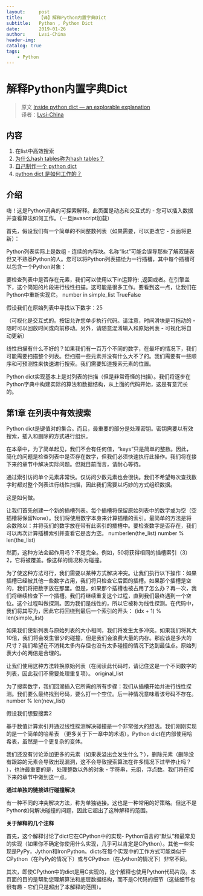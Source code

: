 ```yaml
---
layout:     post
title:      【译】解释Python内置字典Dict
subtitle:   Python , Python Dict
date:       2019-01-26
author:     Lvsi-China
header-img: 
catalog: true
tags:
    - Python
---
```


# 解释Python内置字典Dict

> 原文 [Inside python dict — an explorable explanation](https://just-taking-a-ride.com/inside_python_dict/chapter1.html)<br/>
> 译者：[Lvsi-China](https://github.com/Lvsi-China)

## 内容

1. 在list中高效搜索
2. [为什么hash tables称为hash tables？](https://just-taking-a-ride.com/inside_python_dict/chapter2.html)
3. [自己制作一个 python dict](https://just-taking-a-ride.com/inside_python_dict/chapter3.html)
4. [python dict 是如何工作的？](https://just-taking-a-ride.com/inside_python_dict/chapter4.html)

## 介绍
嗨！这是Python词典的可探索解释。此页面是动态和交互式的 - 您可以插入数据并查看算法如何工作。（一旦javascript加载）

首先，假设我们有一个简单的不同整数列表（如果需要，可以更改它 - 页面将更新）：

Python列表实际上是数组 - 连续的内存块。名称“list”可能会误导那些了解双链表但又不熟悉Python的人。您可以将Python列表描绘为一行插槽，其中每个插槽可以包含一个Python对象：

要检查列表中是否存在元素，我们可以使用以下in运算符: ,返回或者。在引擎盖下，这个简短的片段进行线性扫描。这可能是很多工作。要看到这一点，让我们在Python中重新实现它。 number in simple_list TrueFalse

假设我们在原始列表中寻找以下数字：25

（可视化是交互式的。按钮允许您单步执行代码。请注意，时间滑块是可拖动的 - 随时可以回放时间或向前移动。另外，请随意混淆输入和原始列表 - 可视化将自动更新）

线性扫描有什么不好的？如果我们有一百万个不同的数字，在最坏的情况下，我们可能需要扫描整个列表。但扫描一些元素并没有什么大不了的。我们需要有一些顺序和可预测性来快速进行搜索。我们需要知道搜索元素的位置。

Python dict实现基本上是对列表的扫描（但是非常奇怪的扫描）。我们将逐步在Python字典中构建实际的算法和数据结构，从上面的代码开始，这是有意冗长的。

## 第1章 在列表中有效搜索
Python dict是键值对的集合。而且，最重要的部分是处理密钥。密钥需要以有效搜索，插入和删除的方式进行组织。

在本章中，为了简单起见，我们不会有任何值，“keys”只是简单的整数。因此，简化的问题是检查列表中是否存在数字，但我们必须快速执行此操作。我们将在接下来的章节中解决实际问题。但就目前而言，请耐心等待。

通过索引访问单个元素非常快。仅访问少数元素也会很快。我们不希望每次查找数字时都对整个列表进行线性扫描，因此我们需要以巧妙的方式组织数据。

这是如何做。

让我们首先创建一个新的插槽列表。每个插槽将保留原始列表中的数字或为空（空插槽将保留None）。我们将使用数字本身来计算插槽的索引。最简单的方法是将余数除以：并将我们的数字放在带有此索引的插槽中。要检查数字是否存在，我们可以再次计算插槽索引并查看它是否为空。 numberlen(the_list) number % len(the_list)

然而，这种方法会起作用吗？不是完全。例如，50将获得相同的插槽索引（3）2，它将被覆盖。像这样的情况称为碰撞。

为了使这种方法可行，我们需要以某种方式解决冲突。让我们执行以下操作：如果插槽已经被其他一些数字占用，我们将只检查它后面的插槽。如果那个插槽是空的，我们将把数字放在那里。但是，如果那个插槽也被占用了怎么办？再一次，我们将继续检查下一个插槽。我们将继续重复这个过程，直到我们最终遇到一个空位。这个过程叫做探测。因为我们是线性的，所以它被称为线性探测。在代码中，我们将其写为，因此它将回绕到最后一个索引的开头： (idx + 1) % len(simple_list)

如果我们使新列表与原始列表的大小相同，我们将发生太多冲突。如果我们将其大10倍，我们将会发生很少的碰撞，但是我们会浪费大量的内存。那应该是多大的尺寸？我们希望在不消耗太多内存但也没有太多碰撞的情况下达到最佳点。原始列表大小的两倍是合理的。

让我们使用这种方法转换原始列表（在阅读此代码时，请记住这是一个不同数字的列表，因此我们不需要处理重复项）。 original_list

为了搜索数字，我们回溯插入它所需的所有步骤：我们从插槽开始并进行线性探测。我们要么最终找到号码，要么打一个空位。后一种情况意味着该号码不存在。 number % len(new_list)

假设我们想要搜索2

基于数值计算索引并通过线性探测解决碰撞是一个非常强大的想法。我们刚刚实现的是一个简单的哈希表 （更多关于下一章中的术语）。Python dict在内部使用哈希表，虽然是一个更复杂的变体。

我们还没有讨论添加更多的元素（如果表溢出会发生什么？），删除元素（删除没有跟踪的元素会导致出现漏洞，这不会导致搜索算法在许多情况下过早停止吗？ ），也许最重要的是，处理整数以外的对象 - 字符串，元组，浮点数。我们将在接下来的章节中做到这一点。

**通过单独的链接进行碰撞解决**

有一种不同的冲突解决方法，称为单独链接。这也是一种常用的好策略。但这不是Python如何解决碰撞的问题，因此它超出了这种解释的范围。

**关于解释的几个注释**

首先，这个解释讨论了dict它在CPython中的实现- Python语言的“默认”和最常见的实现（如果你不确定你使用什么实现，几乎可以肯定是CPython）。其他一些实现是PyPy，Jython和IronPython。dicts在每个实现中的工作方式可能类似于CPython（在PyPy的情况下）或与CPython（在Jython的情况下）非常不同。

其次，即使CPython中的dict是用C实现的，这个解释也使用Python代码片段。本页面的目的是帮助您理解算法和底层数据结构，而不是C代码的细节（这些细节也很有趣 - 它们只是超出了本解释的范围）。

